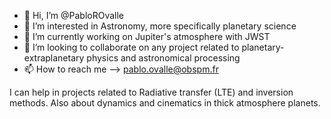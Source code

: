 - 👋 Hi, I’m @PabloROvalle
- 👀 I’m interested in Astronomy, more specifically planetary science
- 🌱 I’m currently working on Jupiter's atmosphere with JWST
- 💞️ I’m looking to collaborate on any project related to planetary-extraplanetary physics and astronomical processing
- 📫 How to reach me --> pablo.ovalle@obspm.fr


I can help in projects related to Radiative transfer (LTE) and inversion methods. Also about dynamics and cinematics in thick atmosphere planets.
